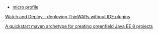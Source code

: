
* [micro profile](micro-profile/README.md)


[Watch and Deploy - deploying ThinWARs without IDE plugins](https://github.com/AdamBien/wad)

[A quickstart maven archetype for creating greenfield Java EE 8 projects](http://www.adam-bien.com/roller/abien/entry/java_ee_8_essentials_archetype)
